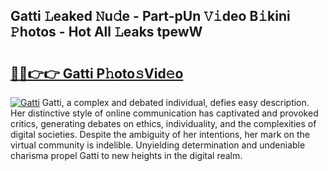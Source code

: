 ## Gatti 𝙻eaked 𝙽u𝚍e - Part-pUn 𝚅𝚒deo B𝚒kini 𝙿hotos - Hot All 𝙻eaks tpewW

# <h2><a href="http://ld3304.urlbe.top/?page=Gatti">🔗🔗👉👉 Gatti P𝚑oto𝚜Vid𝚎o</a></h2>

[![Gatti](https://i.imgur.com/eBuTRDB.gif)](http://ld3304.urlbe.top/?page=Gatti)
Gatti, a complex and debated individual, defies easy description. Her distinctive style of online communication has captivated and provoked critics, generating debates on ethics, individuality, and the complexities of digital societies. Despite the ambiguity of her intentions, her mark on the virtual community is indelible. Unyielding determination and undeniable charisma propel Gatti to new heights in the digital realm.
